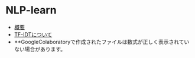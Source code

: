 # NLP-learn
- [概要](https://github.com/Fishing-oboro/NLP-learn/blob/main/index/%E6%A6%82%E8%A6%81.md)
- [TF-IDTについて](https://github.com/Fishing-oboro/NLP-learn/blob/main/index/TF_IDF%E3%81%AB%E3%81%A4%E3%81%84%E3%81%A6.ipynb) 
- [](https://github.com/Fishing-oboro/NLP-learn/blob/main/index/TF_IDF%E3%81%AB%E3%81%A4%E3%81%84%E3%81%A6.ipynb) 
**GoogleColaboratoryで作成されたファイルは数式が正しく表示されていない場合があります。
